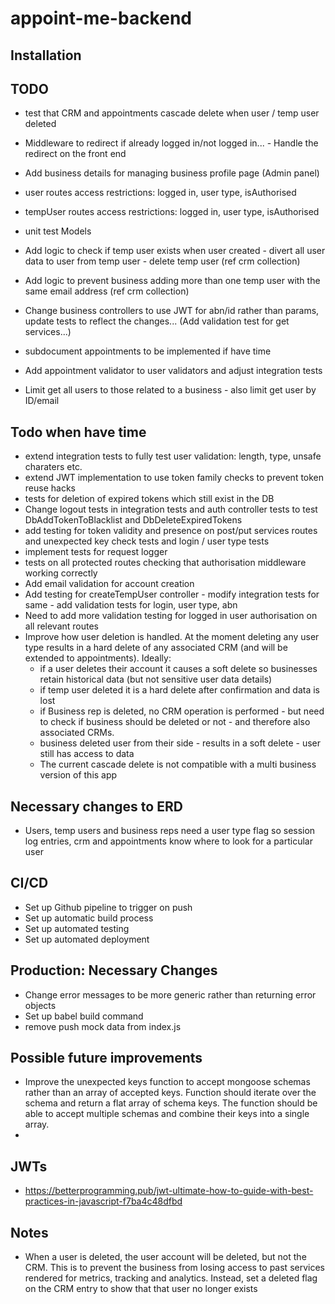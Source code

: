 # appoint-me-backend

## Installation


## TODO

- test that CRM and appointments cascade delete when user / temp user deleted

- Middleware to redirect if already logged in/not logged in... - Handle the redirect on the front end


- Add business details for managing business profile page (Admin panel)

- user routes access restrictions: logged in, user type, isAuthorised
- tempUser routes access restrictions: logged in, user type, isAuthorised
- unit test Models
- Add logic to check if temp user exists when user created - divert all user data to user from temp user - delete temp user (ref crm collection)
- Add logic to prevent business adding more than one temp user with the same email address (ref crm collection)
- Change business controllers to use JWT for abn/id rather than params, update tests to reflect the changes... (Add validation test for get services...)

- subdocument appointments to be implemented if have time
- Add appointment validator to user validators and adjust integration tests
- Limit get all users to those related to a business - also limit get user by ID/email

## Todo when have time

 - extend integration tests to fully test user validation: length, type, unsafe charaters etc.
 - extend JWT implementation to use token family checks to prevent token reuse hacks
 - tests for deletion of expired tokens which still exist in the DB
 - Change logout tests in integration tests and auth controller tests to test DbAddTokenToBlacklist and DbDeleteExpiredTokens
 - add testing for token validity and presence on post/put services routes and unexpected key check tests and login / user type tests
 - implement tests for request logger
 - tests on all protected routes checking that authorisation middleware working correctly
 - Add email validation for account creation
 - Add testing for createTempUser controller - modify integration tests for same - add validation tests for login, user type, abn
 - Need to add more validation testing for logged in user authorisation on all relevant routes
 - Improve how user deletion is handled. At the moment deleting any user type results in a hard delete of any associated CRM (and will be extended to appointments). Ideally:
    - if a user deletes their account it causes a soft delete so businesses retain historical data (but not sensitive user data details)
    - if temp user deleted it is a hard delete after confirmation and data is lost
    - if Business rep is deleted, no CRM operation is performed - but need to check if business should be deleted or not - and therefore also associated CRMs.
    - business deleted user from their side - results in a soft delete - user still has access to data
    - The current cascade delete is not compatible with a multi business version of this app

## Necessary changes to ERD

- Users, temp users and business reps need a user type flag so session log entries, crm and appointments know where to look for a particular user

## CI/CD
- Set up Github pipeline to trigger on push
- Set up automatic build process
- Set up automated testing
- Set up automated deployment

## Production: Necessary Changes

- Change error messages to be more generic rather than returning error objects
- Set up babel build command
- remove push mock data from index.js

## Possible future improvements

- Improve the unexpected keys function to accept mongoose schemas rather than an array of accepted keys. Function should iterate over the schema and return a flat array of schema keys. The function should be able to accept multiple schemas and combine their keys into a single array.
- 

## JWTs

- https://betterprogramming.pub/jwt-ultimate-how-to-guide-with-best-practices-in-javascript-f7ba4c48dfbd
 


## Notes

- When a user is deleted, the user account will be deleted, but not the CRM. This is to prevent the business from losing access to past services rendered for metrics, tracking and analytics. Instead, set a deleted flag on the CRM entry to show that that user no longer exists
